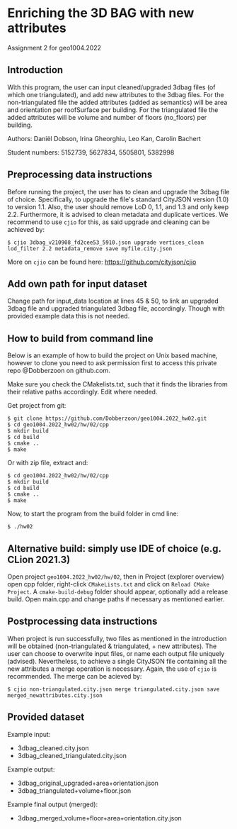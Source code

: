 # Enriching the 3D BAG with new attributes

Assignment 2 for geo1004.2022


## Introduction 
With this program, the user can input cleaned/upgraded 3dbag files (of which one triangulated), and add new attributes to the 3dbag files. For the non-triangulated file the added attributes (added as semantics) will be area and orientation per roofSurface per building. For the triangulated file the added attributes will be volume and number of floors (no_floors) per building.


Authors: 		    Daniël Dobson, Irina Gheorghiu, Leo Kan, Carolin Bachert

Student numbers:	5152739, 5627834, 5505801, 5382998

## Preprocessing data instructions
Before running the project, the user has to clean and upgrade the 3dbag file of choice. Specifically, to upgrade the file's standard CityJSON version (1.0) to version 1.1. Also, the user should remove LoD 0, 1.1, and 1.3 and only keep 2.2. Furthermore, it is advised to clean metadata and duplicate vertices. We recommend to use ```cjio``` for this, as said upgrade and cleaning can be achieved by:
```
$ cjio 3dbag_v210908_fd2cee53_5910.json upgrade vertices_clean lod_filter 2.2 metadata_remove save myfile.city.json
``` 

More on ```cjio``` can be found here: https://github.com/cityjson/cjio

## Add own path for input dataset
Change path for input_data location at lines 45 & 50, to link an upgraded 3dbag file and upgraded triangulated 3dbag file, accordingly. Though with provided example data this is not needed.

## How to build from command line

Below is an example of how to build the project on Unix based machine, however to clone you need to ask permission first to access this private repo @Dobberzoon on github.com.

Make sure you check the CMakelists.txt, such that it finds the libraries from their relative paths accordingly. Edit where needed.

Get project from git:

```
$ git clone https://github.com/Dobberzoon/geo1004.2022_hw02.git
$ cd geo1004.2022_hw02/hw/02/cpp
$ mkdir build
$ cd build
$ cmake ..
$ make
```

Or with zip file, extract and:

```
$ cd geo1004.2022_hw02/hw/02/cpp
$ mkdir build
$ cd build
$ cmake ..
$ make
```

Now, to start the program from the build folder in cmd line:

```
$ ./hw02
```


## Alternative build: simply use IDE of choice (e.g. CLion 2021.3)
Open project ```geo1004.2022_hw02/hw/02```, then in Project (explorer overview) open cpp folder, right-click ```CMakeLists.txt``` and click on ```Reload CMake Project```. A ```cmake-build-debug``` folder should appear, optionally add a release build. Open main.cpp and change paths if necessary as mentioned earlier.

## Postprocessing data instructions

When project is run successfully, two files as mentioned in the introduction will be obtained (non-triangulated & triangulated, + new attributes). The user can choose to overwrite input files, or name each output file uniquely (advised). Nevertheless, to achieve a single CityJSON file containing all the new attributes a merge operation is necessary. Again, the use of ```cjio``` is recommended. The merge can be acieved by:

```
$ cjio non-triangulated.city.json merge triangulated.city.json save merged_newattributes.city.json
```

## Provided dataset

Example input:
- 3dbag_cleaned.city.json
- 3dbag_cleaned_triangulated.city.json

Example output:
- 3dbag_original_upgraded+area+orientation.json
- 3dbag_triangulated+volume+floor.json

Example final output (merged):
- 3dbag_merged_volume+floor+area+orientation.city.json